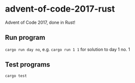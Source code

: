 # advent-of-code-2017-rust
Advent of Code 2017, done in Rust!

## Run program
`cargo run day no`, e.g. `cargo run 1 1` for solution to day 1 no. 1

## Test programs
`cargo test`
